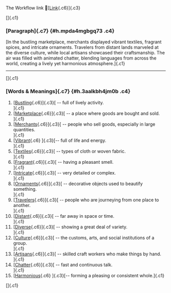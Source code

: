 The Workflow link
👏[[Link](https://www.google.com/url?q=http://www.google.com&sa=D&source=editors&ust=1756121044870536&usg=AOvVaw3eQ6TvJG0643tvhVeTVmOV){.c6}]{.c3}

[]{.c1}

### [Paragraph]{.c7} {#h.mpda4mgbgq73 .c4}

[In the bustling marketplace, merchants displayed vibrant textiles,
fragrant spices, and intricate ornaments. Travelers from distant lands
marveled at the diverse culture, while local artisans showcased their
craftsmanship. The air was filled with animated chatter, blending
languages from across the world, creating a lively yet harmonious
atmosphere.]{.c1}

------------------------------------------------------------------------

[]{.c1}

### [Words & Meanings]{.c7} {#h.3aalkbh4jm0b .c4}

1.  [[Bustling](https://www.google.com/url?q=http://www.google.com&sa=D&source=editors&ust=1756121044872034&usg=AOvVaw2qvnlCrNXKQLC2ignUYWhL){.c6}]{.c3}[ --
    full of lively activity.\
    ]{.c1}
2.  [[Marketplace](https://www.google.com/url?q=http://www.google.com&sa=D&source=editors&ust=1756121044872338&usg=AOvVaw2vf3IcfTIpWLZviZLaMj8L){.c6}]{.c3}[ --
    a place where goods are bought and sold.\
    ]{.c1}
3.  [[Merchants](https://www.google.com/url?q=http://www.google.com&sa=D&source=editors&ust=1756121044872649&usg=AOvVaw2imEW6HNE0x-CmPOlnbYpJ){.c6}]{.c3}[ --
    people who sell goods, especially in large quantities.\
    ]{.c1}
4.  [[Vibrant](https://www.google.com/url?q=http://www.google.com&sa=D&source=editors&ust=1756121044872991&usg=AOvVaw009aKC8qHoUTztupVbQqPU){.c6}
    ]{.c3}[-- full of life and energy.\
    ]{.c1}
5.  [[Textiles](https://www.google.com/url?q=http://www.google.com&sa=D&source=editors&ust=1756121044873243&usg=AOvVaw12Y4oq7z56j-6UiEEL2s6X){.c6}]{.c3}[ --
    types of cloth or woven fabric.\
    ]{.c1}
6.  [[Fragrant](https://www.google.com/url?q=http://www.google.com&sa=D&source=editors&ust=1756121044873498&usg=AOvVaw157dhMXAFLQSDN_hRE4h9h){.c6}]{.c3}[ --
    having a pleasant smell.\
    ]{.c1}
7.  [[Intricate](https://www.google.com/url?q=http://www.google.com&sa=D&source=editors&ust=1756121044873747&usg=AOvVaw0KRPNCZ915gACiw_STmp85){.c6}]{.c3}[ --
    very detailed or complex.\
    ]{.c1}
8.  [[Ornaments](https://www.google.com/url?q=http://www.google.com&sa=D&source=editors&ust=1756121044873994&usg=AOvVaw2optWjtoY1usWdA42J18Tl){.c6}]{.c3}[ --
    decorative objects used to beautify something.\
    ]{.c1}
9.  [[Travelers](https://www.google.com/url?q=http://www.google.com&sa=D&source=editors&ust=1756121044874289&usg=AOvVaw2jki8D1khuP11HDIT_7-OU){.c6}]{.c3}[ --
    people who are journeying from one place to another.\
    ]{.c1}
10. [[Distant](https://www.google.com/url?q=http://www.google.com&sa=D&source=editors&ust=1756121044874587&usg=AOvVaw3hfD3Ng13ZXV6d0cpBNrTw){.c6}]{.c3}[ --
    far away in space or time.\
    ]{.c1}
11. [[Diverse](https://www.google.com/url?q=http://www.google.com&sa=D&source=editors&ust=1756121044874833&usg=AOvVaw1217eBXaqrQ1dMSDwdbw4G){.c6}]{.c3}[ --
    showing a great deal of variety.\
    ]{.c1}
12. [[Culture](https://www.google.com/url?q=http://www.google.com&sa=D&source=editors&ust=1756121044875086&usg=AOvVaw2y0qsMXzpawZ47h79qqZNe){.c6}]{.c3}[ --
    the customs, arts, and social institutions of a group.\
    ]{.c1}
13. [[Artisans](https://www.google.com/url?q=http://www.google.com&sa=D&source=editors&ust=1756121044875381&usg=AOvVaw323O1TXdHSfmj1_KsqZgqX){.c6}]{.c3}[ --
    skilled craft workers who make things by hand.\
    ]{.c1}
14. [[Chatter](https://www.google.com/url?q=http://www.google.com&sa=D&source=editors&ust=1756121044875660&usg=AOvVaw00-s0-qvCiKtsHPpjjQkxt){.c6}]{.c3}[ --
    fast and continuous talk.\
    ]{.c1}
15. [[Harmonious](https://www.google.com/url?q=http://www.google.com&sa=D&source=editors&ust=1756121044875937&usg=AOvVaw0g5YnXEFd5J9_b8TqPzsEy){.c6}
    ]{.c3}[-- forming a pleasing or consistent whole.]{.c1}

[]{.c1}
